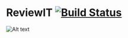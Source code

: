 # ReviewIT [![Build Status](https://travis-ci.org/cholewa1992/ReviewIT.svg?branch=master)](https://travis-ci.org/cholewa1992/ReviewIT)

![Alt text](/../screenshots/screenshots/1.png?raw=true "screenshot")